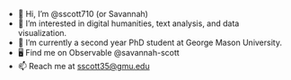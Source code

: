 - 👋 Hi, I’m @sscott710 (or Savannah)
- 👀 I’m interested in digital humanities, text analysis, and data visualization.
- 🌱 I’m currently a second year PhD student at George Mason University.
- 🖥️ Find me on Observable @savannah-scott
- 📫 Reach me at sscott35@gmu.edu

